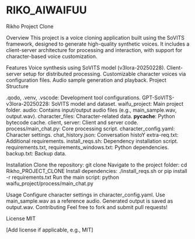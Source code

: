 # RIKO_AIWAIFUU
Rikho Project Clone

Overview
This project is a voice cloning application built using the SoVITS framework, designed to generate high-quality synthetic voices. It includes a client-server architecture for processing and interaction, with support for character-based voice customization.

Features
Voice synthesis using SoVITS model (v3lora-20250228).
Client-server setup for distributed processing.
Customizable character voices via configuration files.
Audio sample generation and playback.
Project Structure


.qodo, .venv, .vscode: Development tool configurations.
GPT-SoVITS-v3lora-20250228: SoVITS model and dataset.
waifu_project: Main project folder.
audio: Contains input/output audio files (e.g., main_sample.wav, output.wav).
character_files: Character-related data.
__pycache__: Python bytecode cache.
client, server: Client and server code.
process/main_chat.py: Core processing script.
character_config.yaml: Character settings.
chat_history.json: Conversation histoY
extra-req.txt: Additional requirements.
install_reqs.sh: Dependency installation script.
requirements.txt, requirements_windows.txt: Python dependencies.
backup.txt: Backup data.



Installation
Clone the repository: git clone <repository-URL>
Navigate to the project folder: cd Rikho_PROJECT_CLONE
Install dependencies: ./install_reqs.sh or pip install -r requirements.txt
Run the main script: python waifu_project/process/main_chat.py

Usage
Configure character settings in character_config.yaml.
Use main_sample.wav as a reference audio.
Generated output is saved as output.wav.
Contributing
Feel free to fork and submit pull requests!

License
MIT

[Add license if applicable, e.g., MIT]
